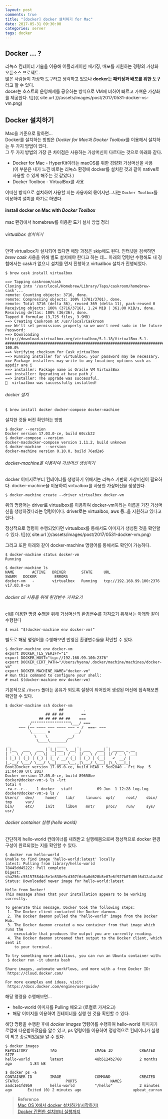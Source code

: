 ```yaml
---
layout: post
comments: true
title: "[docker] docker 설치하기 for Mac"
date: 2017-05-31 09:30:00
categories: server
tags: docker
---
```


## Docker ... ?
리눅스 컨테이너 기술을 이용해 어플리케이션 패키징, 배포를 지원하는 경량의 가상화 오픈소스 프로젝트.   
많은 사람들이 가상화 도구라고 생각하고 있으나 **docker는 패키징과 배포를 위한 도구** 라고 할 수 있다.   
docer는 호스트의 운영체제를 공유하는 방식으로 VM에 비하여 빠르고 가벼운 가상화를 제공한다.
![]({{ site.url }}/assets/images/post/2017/0531-docker-vs-vm.png)
    
## Docker 설치하기
Mac을 기준으로 말하면...   
Docker를 설치하는 방법은 *Docker for Mac*과 *Docker Toolbox*를 이용해서 설치하는 두 가지 방법이 있다.   
그 두 가지 방법의 가장 큰 차이점은 사용하는 가상머신이 다르다는 것으로 아래와 같다.   
* Docker for Mac - HyperKit이라는 macOS를 위한 경량화 가상머신을 사용   
(이 부분은 내가 느낀 바로는 리눅스 환경에 docker를 설치한 것과 같이 native로 사용할 수 있게 해주는 것 같았다.)      
* Docker Toolbox - VirtualBox를 사용

어떠한 방식으로 설치하여 사용할 지는 사용자의 몫이지만...나는 `Docker Toolbox`를 이용하여 설치를 하기로 하였다.   

#### install docker on Mac with *Docker Toolbox*
mac 환경에서 homebrew를 이용한 도커 설치 방법 정리

###### virtualbox 설치하기
만약 virtualbox가 설치되어 있다면 해당 과정은 skip해도 된다.
인터넷을 검색하면 *brew cask* 사용을 위해 별도 설치해야 한다고 하는 데...
아래의 명령만 수행해도 내 경험에서는 cask가 없으니 설치를 먼저 진행하고 virtualbox 설치가 진행되었다.
```shell
$ brew cask install virtualbox

==> Tapping caskroom/cask
Cloning into '/usr/local/Homebrew/Library/Taps/caskroom/homebrew-cask'...
remote: Counting objects: 3716, done.
remote: Compressing objects: 100% (3701/3701), done.
remote: Total 3716 (delta 36), reused 369 (delta 11), pack-reused 0
Receiving objects: 100% (3716/3716), 1.24 MiB | 361.00 KiB/s, done.
Resolving deltas: 100% (36/36), done.
Tapped 0 formulae (3,725 files, 3.9MB)
==> Creating Caskroom at /usr/local/Caskroom
==> We'll set permissions properly so we won't need sudo in the future
Password:
==> Downloading http://download.virtualbox.org/virtualbox/5.1.18/VirtualBox-5.1.
######################################################################## 100.0%
==> Verifying checksum for Cask virtualbox
==> Running installer for virtualbox; your password may be necessary.
==> Package installers may write to any location; options such as --appdir are i
==> installer: Package name is Oracle VM VirtualBox
==> installer: Upgrading at base path /
==> installer: The upgrade was successful.
🍺  virtualbox was successfully installed!
```

###### docker 설치
```shell
$ brew install docker docker-compose docker-machine
```

설치한 것들 버전 확인하는 방법
```shell
$ docker --version
Docker version 17.03.0-ce, build 60ccb22
$ docker-compose --version
docker-macdocker-compose version 1.11.2, build unknown
$ docker-machine  --version
docker-machine version 0.10.0, build 76ed2a6
```

###### docker-machine을 이용하여 가상머신 생성하기
docker 이미지로부터 컨테이너를 생성하기 위해서는 리눅스 기반의 가상머신이 필요하다.
docker-machine을 이용하여 virtualbox를 사용한 가상머신을 생성한다.
```shell
$ docker-machine create --driver virtualbox docker-vm
```
위의 명령어는 driver로 virtualbox를 이용하여 docker-vm이라는 이름을 가진 가상머신을 생성하겠다라는 명령어이다.
driver로는 virtualbox, aws 등..을 지원하고 있다고 한다.

정상적으로 명령이 수행되었다면 virtualbox를 통해서도 이미지가 생성된 것을 확인할 수 있다.
![]({{ site.url }}/assets/images/post/2017/0531-docker-vm.png)

그리고 또한 아래와 같이 docker-machine 명령어를 통해서도 확인이 가능하다.
```shell
$ docker-machine status docker-vm
Running

$ docker-machine ls
NAME        ACTIVE   DRIVER       STATE     URL                         SWARM   DOCKER        ERRORS
docker-vm   -        virtualbox   Running   tcp://192.168.99.100:2376           v17.03.0-ce
```

###### docker cli 사용을 위해 환경변수 가져오기
cli를 이용한 명령 수행을 위해 가상머신의 환경변수를 가져오기 위해서는 아래와 같이 수행한다
```shell
$ eval "$(docker-machine env docker-vm)"
```

별도로 해당 명령어를 수행해보면 반영된 환경변수들을 확인할 수 있다.
```shell
$ docker-machine env docker-vm
export DOCKER_TLS_VERIFY="1"
export DOCKER_HOST="tcp://192.168.99.100:2376"
export DOCKER_CERT_PATH="/Users/hyena/.docker/machine/machines/docker-vm"
export DOCKER_MACHINE_NAME="docker-vm"
# Run this command to configure your shell:
# eval $(docker-machine env docker-vm)
```
   
기본적으로 `/Users` 폴더는 공유가 되도록 설정이 되어있어 생성된 머신에 접속해보면 확인할 수 있다.
```
$ docker-machine ssh docker-vm
                        ##         .
                  ## ## ##        ==
               ## ## ## ## ##    ===
           /"""""""""""""""""\___/ ===
      ~~~ {~~ ~~~~ ~~~ ~~~~ ~~~ ~ /  ===- ~~~
           \______ o           __/
             \    \         __/
              \____\_______/
 _                 _   ____     _            _
| |__   ___   ___ | |_|___ \ __| | ___   ___| | _____ _ __
| '_ \ / _ \ / _ \| __| __) / _` |/ _ \ / __| |/ / _ \ '__|
| |_) | (_) | (_) | |_ / __/ (_| | (_) | (__|   <  __/ |
|_.__/ \___/ \___/ \__|_____\__,_|\___/ \___|_|\_\___|_|
Boot2Docker version 17.05.0-ce, build HEAD : 5ed2840 - Fri May  5 21:04:09 UTC 2017
Docker version 17.05.0-ce, build 89658be
docker@docker-vm:~$ ls -lrt
total 4
-rw-r--r--    1 docker   staff           69 Jun  1 12:28 log.log
docker@docker-vm:~$ ls /
Users/   dev/     home/    lib/     linuxrc  opt/     root/    sbin/    tmp      var/
bin/     etc/     init     lib64    mnt/     proc/    run/     sys/     usr/
```

###### docker container 실행 (hello world)
간단하게 hello-world 컨테이너를 내려받고 실행해봄으로써 정상적으로 docker 환경구성이 완료되었는 지를 확인할 수 있다.
```shell
$ docker run hello-world
Unable to find image 'hello-world:latest' locally
latest: Pulling from library/hello-world
78445dd45222: Pull complete
Digest: sha256:c5515758d4c5e1e838e9cd307f6c6a0d620b5e07e6f927b07d05f6d12a1ac8d7
Status: Downloaded newer image for hello-world:latest

Hello from Docker!
This message shows that your installation appears to be working correctly.

To generate this message, Docker took the following steps:
 1. The Docker client contacted the Docker daemon.
 2. The Docker daemon pulled the "hello-world" image from the Docker Hub.
 3. The Docker daemon created a new container from that image which runs the
    executable that produces the output you are currently reading.
 4. The Docker daemon streamed that output to the Docker client, which sent it
    to your terminal.

To try something more ambitious, you can run an Ubuntu container with:
 $ docker run -it ubuntu bash

Share images, automate workflows, and more with a free Docker ID:
 https://cloud.docker.com/

For more examples and ideas, visit:
 https://docs.docker.com/engine/userguide/
```
해당 명령을 수행해보면...
* hello-world 이미지를 Pulling 해오고 (로컬로 가져오고)
* 해당 이미지를 이용하여 컨테이너를 실행
한 것을 확인할 수 있다.

해당 명령을 수행한 후에 *docker images* 명령어를 수행하여 hello-world 이미지가 로컬에 다운받아졌음을 알수 있고, ps 명령어를 이용하여 정상적으로 컨테이너가 실행이 되고 종료되었음을 알 수 있다.
```shell
$ docker images
REPOSITORY          TAG                 IMAGE ID            CREATED             SIZE
hello-world         latest              48b5124b2768        2 months ago        1.84 kB

$ docker ps -a
CONTAINER ID        IMAGE               COMMAND             CREATED             STATUS                     PORTS               NAMES
aadc1e1fd9b9        hello-world         "/hello"            2 minutes ago       Exited (0) 2 minutes ago                       upbeat_curran
```
   

> Reference   
> [Mac OS X에서 docker 설치하기(시작하기)](http://blog.saltfactory.net/upgrade-latest-docker-using-with-homebrew/)   
> [Docker 간편한 설치부터 실행까지](http://swalloow.github.io/docker-install)